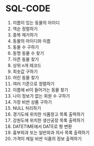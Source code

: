 # SQL-CODE

1. 이름이 있는 동물의 아이디
2. 역순 정렬하기
3. 중복 제거하기
4. 동물의 아이디와 이름
5. 동물 수 구하기
6. 동명 동물 수 찾기
7. 아픈 동물 찾기
8. 상위 n개 레코드
9. 최솟값 구하기
10. 어린 동물 찾기
11. 여러 기준으로 정렬하기
12. 이름에 el이 들어가는 동물 찾기
13. 나이 정보가 없는 회원 수 구하기
14. 가장 비싼 상품 구하기
15. NULL 처리하기
16. 경기도에 위치한 식품창고 목록 출력하기
17. 강원도에 위치한 생산공장 목록 출력하기
18. DATETIME에서 DATE로 형 변환
19. 흉부외과 또는 일반외과 의사 목록 출력하기
20. 가격이 제일 비싼 식품의 정보 출력하기
